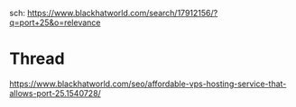 sch: https://www.blackhatworld.com/search/17912156/?q=port+25&o=relevance


# Thread
https://www.blackhatworld.com/seo/affordable-vps-hosting-service-that-allows-port-25.1540728/
